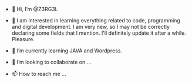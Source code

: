 - 👋 Hi, I’m @Z3RG3L


- 👀 I am interested in learning everything related to code, programming and digital development. I am very new, so I may not be correctly declaring some fields that I mention. I'll definitely update it after a while. Pleasure.

- 🌱 I’m currently learning JAVA and Wordpress.


- 💞️ I’m looking to collaborate on ...
- 📫 How to reach me ...

<!---
Z3RG3L/Z3RG3L is a ✨ special ✨ repository because its `README.md` (this file) appears on your GitHub profile.
You can click the Preview link to take a look at your changes.
--->
